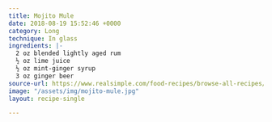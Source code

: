 ```yaml
---
title: Mojito Mule
date: 2018-08-19 15:52:46 +0000
category: Long
technique: In glass
ingredients: |-
  2 oz blended lightly aged rum
  ½ oz lime juice
  ½ oz mint-ginger syrup
  3 oz ginger beer
source-url: https://www.realsimple.com/food-recipes/browse-all-recipes/minty-moscow-mule-punch
image: "/assets/img/mojito-mule.jpg"
layout: recipe-single

---
```

